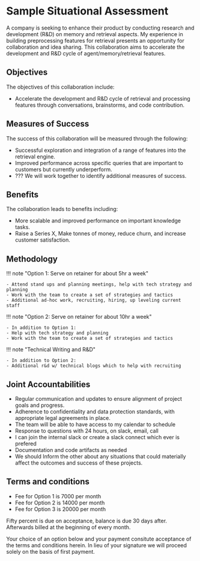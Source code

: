 # Sample Situational Assessment

A company is seeking to enhance their product by conducting research and development (R&D) on memory and retrieval aspects. My experience in building preprocessing features for retrieval presents an opportunity for collaboration and idea sharing. This collaboration aims to accelerate the development and R&D cycle of agent/memory/retrieval features.

## Objectives

The objectives of this collaboration include:

- Accelerate the development and R&D cycle of retrieval and processing features through conversations, brainstorms, and code contribution.

## Measures of Success

The success of this collaboration will be measured through the following:

- Successful exploration and integration of a range of features into the retrieval engine.
- Improved performance across specific queries that are important to customers but currently underperform.
- ??? We will work together to identify additional measures of success.

## Benefits

The collaboration leads to benefits including:

- More scalable and improved performance on important knowledge tasks.
- Raise a Series X, Make tonnes of money, reduce churn, and increase customer satisfaction.

## Methodology

!!! note "Option 1: Serve on retainer for about 5hr a week"

    - Attend stand ups and planning meetings, help with tech strategy and planning
    - Work with the team to create a set of strategies and tactics
    - Additional ad-hoc work, recruiting, hiring, up leveling current staff

!!! note "Option 2: Serve on retainer for about 10hr a week"

    - In addition to Option 1:
    - Help with tech strategy and planning
    - Work with the team to create a set of strategies and tactics

!!! note "Technical Writing and R&D"

    - In addition to Option 2:
    - Additional r&d w/ technical blogs which to help with recruiting

## Joint Accountabilities

- Regular communication and updates to ensure alignment of project goals and progress.
- Adherence to confidentiality and data protection standards, with appropriate legal agreements in place.
- The team will be able to have access to my calendar to schedule
- Response to questions with 24 hours, on slack, email, call
- I can join the internal slack or create a slack connect which ever is prefered
- Documentation and code artifacts as needed
- We should Inform the other about any situations that could materially affect the outcomes and success of these projects.

## Terms and conditions

- Fee for Option 1 is 7000 per month
- Fee for Option 2 is 14000 per month
- Fee for Option 3 is 20000 per month

Fifty percent is due on acceptance, balance is due 30 days after. Afterwards billed at the beginning of every month.

Your choice of an option below and your payment consitute acceptance of the terms and conditions herein. In lieu of your signature we will proceed solely on the basis of first payment.

